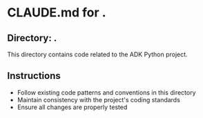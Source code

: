 # CLAUDE.md for .

## Directory: .

This directory contains code related to the ADK Python project.

## Instructions
- Follow existing code patterns and conventions in this directory
- Maintain consistency with the project's coding standards
- Ensure all changes are properly tested
